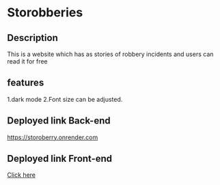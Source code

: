 # Storobberies

## Description

This is a website which has as stories of robbery incidents and users can read it for free

## features

1.dark mode
2.Font size can be adjusted.


## Deployed link Back-end

https://storoberry.onrender.com

## Deployed link Front-end

[Click here](https://storyberry.onrender.com/home)
